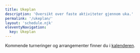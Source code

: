 ```yaml
---
title: Ukeplan
description: 'Oversikt over faste aktiviteter gjennom uka.'
permalink: '/ukeplan/'
layout: 'schedule.njk'
eleventyNavigation:
  key: Ukeplan
---
```


Kommende turneringer og arrangementer finner du i [kalenderen](/kalender/).

